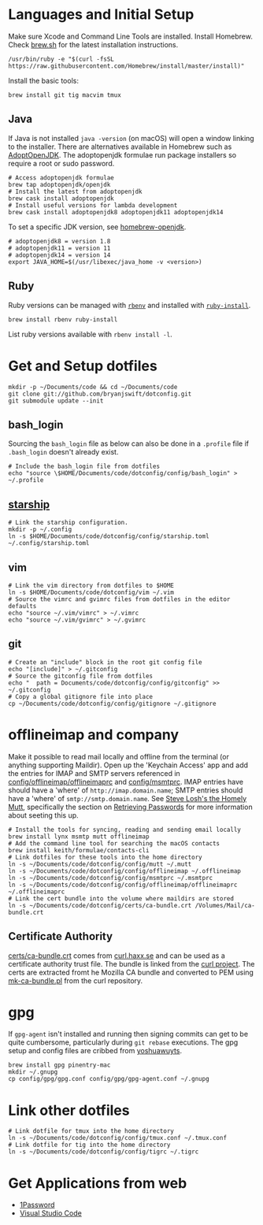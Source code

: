 # Languages and Initial Setup

Make sure Xcode and Command Line Tools are installed. Install Homebrew. Check
[brew.sh][brew] for the latest installation instructions.

    /usr/bin/ruby -e "$(curl -fsSL https://raw.githubusercontent.com/Homebrew/install/master/install)"

Install the basic tools:

    brew install git tig macvim tmux

[brew]: https://brew.sh

## Java

If Java is not installed `java -version` (on macOS) will open a window linking
to the installer. There are alternatives available in Homebrew such as
[AdoptOpenJDK][adoptopenjdk]. The adoptopenjdk formulae run package installers
so require a root or sudo password.

    # Access adoptopenjdk formulae
    brew tap adoptopenjdk/openjdk
    # Install the latest from adoptopenjdk
    brew cask install adoptopenjdk
    # Install useful versions for lambda development
    brew cask install adoptopenjdk8 adoptopenjdk11 adoptopenjdk14

[adoptopenjdk]: https://adoptopenjdk.net

To set a specific JDK version, see [homebrew-openjdk][homebrew-openjdk].

    # adoptopenjdk8 = version 1.8
    # adoptopenjdk11 = version 11
    # adoptopenjdk14 = version 14
    export JAVA_HOME=$(/usr/libexec/java_home -v <version>)

[homebrew-openjdk]: https://github.com/AdoptOpenJDK/homebrew-openjdk

## Ruby

Ruby versions can be managed with [`rbenv`][rbenv] and installed with
[`ruby-install`][ruby-install].

    brew install rbenv ruby-install

List ruby versions available with `rbenv install -l`.

[rbenv]: https://github.com/rbenv/rbenv
[ruby-install]: https://github.com/postmodern/ruby-install

# Get and Setup dotfiles

    mkdir -p ~/Documents/code && cd ~/Documents/code
    git clone git://github.com/bryanjswift/dotconfig.git
    git submodule update --init

## bash_login

Sourcing the `bash_login` file as below can also be done in a `.profile` file
if `.bash_login` doesn't already exist.

    # Include the bash_login file from dotfiles
    echo "source \$HOME/Documents/code/dotconfig/config/bash_login" > ~/.profile

## [starship](https://starship.rs)

    # Link the starship configuration.
    mkdir -p ~/.config
    ln -s $HOME/Documents/code/dotconfig/config/starship.toml ~/.config/starship.toml

## vim

    # Link the vim directory from dotfiles to $HOME
    ln -s $HOME/Documents/code/dotconfig/vim ~/.vim
    # Source the vimrc and gvimrc files from dotfiles in the editor defaults
    echo "source ~/.vim/vimrc" > ~/.vimrc
    echo "source ~/.vim/gvimrc" > ~/.gvimrc

## git

    # Create an "include" block in the root git config file
    echo "[include]" > ~/.gitconfig
    # Source the gitconfig file from dotfiles
    echo "  path = Documents/code/dotconfig/config/gitconfig" >> ~/.gitconfig
    # Copy a global gitignore file into place
    cp ~/Documents/code/dotconfig/config/gitignore ~/.gitignore

# offlineimap and company

Make it possible to read mail locally and offline from the terminal (or
anything supporting Maildir). Open up the 'Keychain Access' app and add the
entries for IMAP and SMTP servers referenced in
[config/offlineimap/offlineimaprc](config/offlineimap/offlineimaprc) and
[config/msmtprc](config/msmtprc). IMAP entries have should have a 'where' of
`http://imap.domain.name`; SMTP entries should have a 'where' of
`smtp://smtp.domain.name`. See [Steve Losh's the Homely
Mutt](http://stevelosh.com/blog/2012/10/the-homely-mutt/), specifically the
section on [Retrieving
Passwords](http://stevelosh.com/blog/2012/10/the-homely-mutt/#retrieving-passwords)
for more information about seeting this up.

    # Install the tools for syncing, reading and sending email locally
    brew install lynx msmtp mutt offlineimap
    # Add the command line tool for searching the macOS contacts
    brew install keith/formulae/contacts-cli
    # Link dotfiles for these tools into the home directory
    ln -s ~/Documents/code/dotconfig/config/mutt ~/.mutt
    ln -s ~/Documents/code/dotconfig/config/offlineimap ~/.offlineimap
    ln -s ~/Documents/code/dotconfig/config/msmtprc ~/.msmtprc
    ln -s ~/Documents/code/dotconfig/config/offlineimap/offlineimaprc ~/.offlineimaprc
    # Link the cert bundle into the volume where maildirs are stored
    ln -s ~/Documents/code/dotconfig/certs/ca-bundle.crt /Volumes/Mail/ca-bundle.crt

## Certificate Authority

[certs/ca-bundle.crt](certs/ca-bundle.crt) comes from
[curl.haxx.se][cabundle] and can be used as a certificate authority
trust file. The bundle is linked from the [curl project][curl]. The certs
are extracted fromt he Mozilla CA bundle and converted to PEM using
[mk-ca-bundle.pl][mkbundle] from the curl repository.

[cabundle]: https://curl.haxx.se/docs/caextract.html
[curl]: http://curl.haxx.se/docs/caextract.html
[mkbundle]: https://github.com/bagder/curl/blob/master/lib/mk-ca-bundle.pl

# gpg

If `gpg-agent` isn't installed and running then signing commits can get to be
quite cumbersome, particularly during `git rebase` executions. The gpg setup
and config files are cribbed from [yoshuawuyts][yoshuawuyts-gpg].

    brew install gpg pinentry-mac
    mkdir ~/.gnupg
    cp config/gpg/gpg.conf config/gpg/gpg-agent.conf ~/.gnupg

[yoshuawuyts-gpg]: https://gist.github.com/yoshuawuyts/69f25b0384d41b46a126f9b42d1f9db2

# Link other dotfiles

    # Link dotfile for tmux into the home directory
    ln -s ~/Documents/code/dotconfig/config/tmux.conf ~/.tmux.conf
    # Link dotfile for tig into the home directory
    ln -s ~/Documents/code/dotconfig/config/tigrc ~/.tigrc

# Get Applications from web

* [1Password](https://agilebits.com/downloads)
* [Visual Studio Code](https://code.visualstudio.com)
